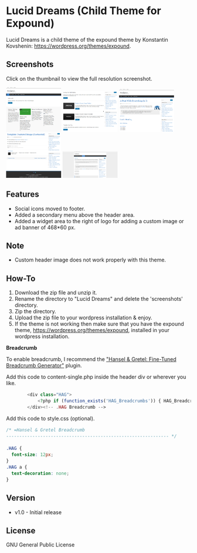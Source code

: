 Lucid Dreams (Child Theme for Expound)
======================================

Lucid Dreams is a child theme of the expound theme by Konstantin Kovshenin: https://wordpress.org/themes/expound.

Screenshots
-----------

Click on the thumbnail to view the full resolution screenshot.

[![Home_Featured_Post](https://raw.githubusercontent.com/LinuxPanda/WordpressTheme--Expound_Child_Theme--Lucid_Dreams/master/screenshots/home_featured_thumbnail.png)](https://raw.githubusercontent.com/LinuxPanda/WordpressTheme--Expound_Child_Theme--Lucid_Dreams/master/screenshots/home_featured.png)
[![Home_Normal_Post](https://raw.githubusercontent.com/LinuxPanda/WordpressTheme--Expound_Child_Theme--Lucid_Dreams/master/screenshots/home_posts_normal_thumbnail.png)](https://raw.githubusercontent.com/LinuxPanda/WordpressTheme--Expound_Child_Theme--Lucid_Dreams/master/screenshots/home_posts_normal.png)
[![Post](https://raw.githubusercontent.com/LinuxPanda/WordpressTheme--Expound_Child_Theme--Lucid_Dreams/master/screenshots/post_thumbnail.png)](https://raw.githubusercontent.com/LinuxPanda/WordpressTheme--Expound_Child_Theme--Lucid_Dreams/master/screenshots/post.png)
[![Footer](https://raw.githubusercontent.com/LinuxPanda/WordpressTheme--Expound_Child_Theme--Lucid_Dreams/master/screenshots/footer_thumbnail.png)](https://raw.githubusercontent.com/LinuxPanda/WordpressTheme--Expound_Child_Theme--Lucid_Dreams/master/screenshots/footer.png)
[![Page_1920px](https://raw.githubusercontent.com/LinuxPanda/WordpressTheme--Expound_Child_Theme--Lucid_Dreams/master/screenshots/page_1920px_thumbnail.png)](https://raw.githubusercontent.com/LinuxPanda/WordpressTheme--Expound_Child_Theme--Lucid_Dreams/master/screenshots/page_1920px.png)

Features
--------

* Social icons moved to footer.
* Added a secondary menu above the header area.
* Added a widget area to the right of logo for adding a custom image or ad banner of 468*60 px.

Note
----
* Custom header image does not work properly with this theme.

How-To
-------
1. Download the zip file and unzip it.
2. Rename the directory to "Lucid Dreams" and delete the 'screenshots' directory.
3. Zip the directory.
4. Upload the zip file to your wordpress installation & enjoy.
5. If the theme is not working then make sure that you have the expound theme, https://wordpress.org/themes/expound, installed in your wordpress installation.

**Breadcrumb**

To enable breadcrumb, I recommend the ["Hansel & Gretel: Fine-Tuned Breadcrumb Generator"](http://wordpress.org/plugins/hansel-gretel/) plugin.

Add this code to content-single.php inside the header div or wherever you like.

```php
		<div class="HAG">
			<?php if (function_exists('HAG_Breadcrumbs')) { HAG_Breadcrumbs(); } ?>
		</div><!-- .HAG Breadcrumb -->
```

Add this code to style.css (optional).

```css
/* =Hansel & Gretel Breadcrumb
-------------------------------------------------------------- */

.HAG {
  font-size: 12px;
}
.HAG a {
  text-decoration: none;
}
```

Version
-------
* v1.0 - Initial release

License
-------
GNU General Public License
